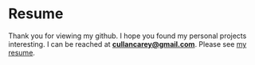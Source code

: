 # Resume
Thank you for viewing my github. I hope you found my personal projects interesting.
I can be reached at **cullancarey@gmail.com**. 
Please see [my resume](./Cullan_Carey_Resume.pdf).
